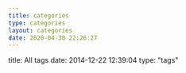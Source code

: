 ```yaml
---
title: categories
type: categories
layout: categories
date: 2020-04-30 22:26:27
---
```


title: All tags
date: 2014-12-22 12:39:04
type: "tags"